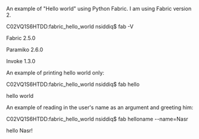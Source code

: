 An example of "Hello world" using Python Fabric. I am using Fabric version 2.

C02VQ1S6HTDD:fabric_hello_world nsiddiq$ fab -V

Fabric 2.5.0

Paramiko 2.6.0

Invoke 1.3.0

An example of printing hello world only:

C02VQ1S6HTDD:fabric_hello_world nsiddiq$ fab hello

hello world


An example of reading in the user's name as an argument and greeting him:

C02VQ1S6HTDD:fabric_hello_world nsiddiq$ fab helloname --name=Nasr

hello Nasr!
